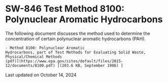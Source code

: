
# SW-846 Test Method 8100: Polynuclear Aromatic Hydrocarbons  


The following document discusses the method used to determine the
concentration of certain polynuclear aromatic hydrocarbons (PAH).

    - Method 8100: Polynuclear Aromatic
    Hydrocarbons, part of Test Methods for Evaluating Solid Waste,
    Physical/Chemical Methods
    (pdf)](https://www.epa.gov/sites/default/files/2015-12/documents/8100.pdf) [(203.6 KB, September 1986) ] 

Last updated on October 14, 2024

